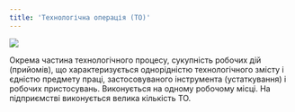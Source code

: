 ```yaml
---
title: 'Технологічна операція (ТО)'
---
```


![](https://chart.googleapis.com/chart?chs=120x120&amp;cht=qr&amp;chl=https://books.m-e.pp.ua/tekhnologichna-operaciya-to.html)

Окрема частина технологічного процесу, сукупність робочих дій (прийомів), що характеризується однорідністю технологічного змісту і єдністю предмету праці, застосовуваного інструмента (устаткування) і робочих пристосувань. Виконується на одному робочому місці.
На підприємстві виконується велика кількість ТО.